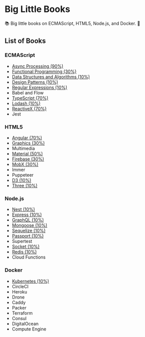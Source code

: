 # Big Little Books

:books: Big little books on ECMAScript, HTML5, Node.js, and Docker. :memo:

## List of Books

### ECMAScript

* [Async Processing (90%)](https://github.com/Shyam-Chen/Big-Little-Books/blob/master/ECMAScript/Async-Processing.md)
* [Functional Programming (30%)](https://github.com/Shyam-Chen/Big-Little-Books/blob/master/ECMAScript/Functional-Programming.md)
* [Data Structures and Algorithms (10%)](https://github.com/Shyam-Chen/Big-Little-Books/blob/master/ECMAScript/Data-Structures-and-Algorithms.md)
* [Design Patterns (10%)](https://github.com/Shyam-Chen/Big-Little-Books/blob/master/ECMAScript/Design-Patterns.md)
* [Regular Expressions (10%)](https://github.com/Shyam-Chen/Big-Little-Books/blob/master/ECMAScript/Regular-Expressions.md)
* Babel and Flow
* [TypeScript (70%)](https://github.com/Shyam-Chen/Big-Little-Books/blob/master/ECMAScript/TypeScript.md)
* [Lodash (10%)](https://github.com/Shyam-Chen/Big-Little-Books/blob/master/ECMAScript/Lodash.md)
* [ReactiveX (70%)](https://github.com/Shyam-Chen/Big-Little-Books/blob/master/ECMAScript/ReactiveX.md)
* Jest

### HTML5

* [Angular (70%)](https://github.com/Shyam-Chen/Big-Little-Books/blob/master/HTML5/Angular/README.md)
* [Graphics (30%)](https://github.com/Shyam-Chen/Big-Little-Books/blob/master/HTML5/Graphics.md)
* Multimedia
* [Material (50%)](https://github.com/Shyam-Chen/Big-Little-Books/blob/master/HTML5/Material.md)
* [Firebase (30%)](https://github.com/Shyam-Chen/Big-Little-Books/blob/master/HTML5/Firebase.md)
* [MobX (30%)](https://github.com/Shyam-Chen/Big-Little-Books/blob/master/HTML5/MobX.md)
* Immer
* Puppeteer
* [D3 (10%)](https://github.com/Shyam-Chen/Big-Little-Books/blob/master/HTML5/D3.md)
* [Three (10%)](https://github.com/Shyam-Chen/Big-Little-Books/blob/master/HTML5/Three.md)

### Node.js

* [Nest (10%)](https://github.com/Shyam-Chen/Big-Little-Books/blob/master/Node.js/Nest/README.md)
* [Express (10%)](https://github.com/Shyam-Chen/Big-Little-Books/blob/master/Node.js/Express.md)
* [GraphQL (10%)](https://github.com/Shyam-Chen/Big-Little-Books/blob/master/Node.js/GraphQL.md)
* [Mongoose (10%)](https://github.com/Shyam-Chen/Big-Little-Books/blob/master/Node.js/Mongoose.md)
* [Sequelize (10%)](https://github.com/Shyam-Chen/Big-Little-Books/blob/master/Node.js/Sequelize.md)
* [Passport (10%)](https://github.com/Shyam-Chen/Big-Little-Books/blob/master/Node.js/Passport.md)
* Supertest
* [Socket (10%)](https://github.com/Shyam-Chen/Big-Little-Books/blob/master/Node.js/Socket.md)
* [Redis (10%)](https://github.com/Shyam-Chen/Big-Little-Books/blob/master/Node.js/Redis.md)
* Cloud Functions

### Docker

* [Kubernetes (10%)](https://github.com/Shyam-Chen/Big-Little-Books/blob/master/Docker/Kubernetes.md)
* CircleCI
* Heroku
* Drone
* Caddy
* Packer
* Terraform
* Consul
* DigitalOcean
* Compute Engine
